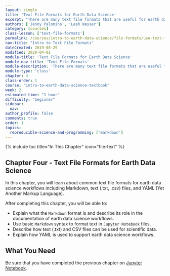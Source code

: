 ```yaml
---
layout: single
title: 'Text File Formats for Earth Data Science'
excerpt: "There are many text file formats that are useful for earth data science workflows including Markdown, text (.txt, .csv) files, and YAML (Yet Another Markup Language). Learn about these common text file formats for earth data science workflows."
authors: ['Jenny Palomino', 'Leah Wasser']
category: [courses]
class-lesson: ['text-file-formats']
permalink: /courses/intro-to-earth-data-science/file-formats/use-text-files/
nav-title: "Intro to Text File Formats"
dateCreated: 2019-08-29
modified: 2020-04-01
module-title: 'Text File Formats for Earth Data Science'
module-nav-title: 'Text File Formats'
module-description: 'There are many text file formats that are useful for earth data science workflows including Markdown, text (.txt, .csv) files, and YAML (Yet Another Markup Language). Learn about these common text file formats for earth data science workflows.'
module-type: 'class'
chapter: 4
class-order: 1
course: "intro-to-earth-data-science-textbook"
week: 2
estimated-time: "1 hour"
difficulty: "beginner"
sidebar:
  nav:
author_profile: false
comments: true
order: 1
topics:
  reproducible-science-and-programming: ['markdown']
---
```


{% include toc title="In This Chapter" icon="file-text" %}

<div class='notice--success' markdown="1">

## <i class="fa fa-ship" aria-hidden="true"></i> Chapter Four - Text File Formats for Earth Data Science

In this chapter, you will learn about common text file formats for earth data science workflows including Markdown, text (.txt, .csv) files, and YAML (Yet Another Markup Language). 

After completing this chapter, you will be able to:

* Explain what the `Markdown` format is and describe its role in the documentation of earth data science workflows.
* Use basic `Markdown` syntax to format text in `Jupyter Notebook` files.
* Describe how text (.txt) and CSV files can be used for scientific data.
* Explain how YAML is used to support earth data science workflows.


## <i class="fa fa-check-square-o fa-2" aria-hidden="true"></i> What You Need

Be sure that you have completed the previous chapter on <a href="{{ site.url }}/courses/intro-to-earth-data-science/open-reproducible-science/jupyter-python/">Jupyter Notebook</a>.

</div>
